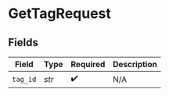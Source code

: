 # GetTagRequest


## Fields

| Field              | Type               | Required           | Description        |
| ------------------ | ------------------ | ------------------ | ------------------ |
| `tag_id`           | *str*              | :heavy_check_mark: | N/A                |